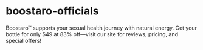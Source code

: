 # boostaro-officials
Boostaro™ supports your sexual health journey with natural energy. Get your bottle for only $49 at 83% off—visit our site for reviews, pricing, and special offers!

